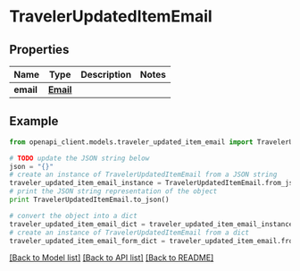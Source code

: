 # TravelerUpdatedItemEmail


## Properties
Name | Type | Description | Notes
------------ | ------------- | ------------- | -------------
**email** | [**Email**](Email.md) |  | 

## Example

```python
from openapi_client.models.traveler_updated_item_email import TravelerUpdatedItemEmail

# TODO update the JSON string below
json = "{}"
# create an instance of TravelerUpdatedItemEmail from a JSON string
traveler_updated_item_email_instance = TravelerUpdatedItemEmail.from_json(json)
# print the JSON string representation of the object
print TravelerUpdatedItemEmail.to_json()

# convert the object into a dict
traveler_updated_item_email_dict = traveler_updated_item_email_instance.to_dict()
# create an instance of TravelerUpdatedItemEmail from a dict
traveler_updated_item_email_form_dict = traveler_updated_item_email.from_dict(traveler_updated_item_email_dict)
```
[[Back to Model list]](../README.md#documentation-for-models) [[Back to API list]](../README.md#documentation-for-api-endpoints) [[Back to README]](../README.md)


